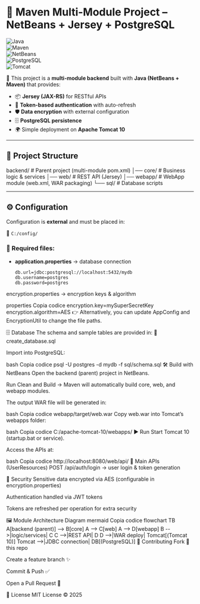 # 🔐 Maven Multi-Module Project – NetBeans + Jersey + PostgreSQL  

![Java](https://img.shields.io/badge/Java-17-orange?logo=java)  
![Maven](https://img.shields.io/badge/Maven-Build-blue?logo=apachemaven)  
![NetBeans](https://img.shields.io/badge/IDE-NetBeans-blue?logo=apache)  
![PostgreSQL](https://img.shields.io/badge/PostgreSQL-DB-336791?logo=postgresql)  
![Tomcat](https://img.shields.io/badge/Tomcat-10-yellow?logo=apachetomcat)  

🚀 This project is a **multi-module backend** built with **Java (NetBeans + Maven)** that provides:  
- 📦 **Jersey (JAX-RS)** for RESTful APIs  
- 🔑 **Token-based authentication** with auto-refresh  
- 🛡️ **Data encryption** with external configuration  
- 🗄️ **PostgreSQL persistence**  
- 🌍 Simple deployment on **Apache Tomcat 10**  

---

## 📂 Project Structure

backend/ # Parent project (multi-module pom.xml)
│── core/ # Business logic & services
│── web/ # REST API (Jersey)
│── webapp/ # WebApp module (web.xml, WAR packaging)
└── sql/ # Database scripts

---

## ⚙️ Configuration  

Configuration is **external** and must be placed in:  

📂 `C:/config/`  

### 🔑 Required files:
- **application.properties** → database connection  
  ```properties
  db.url=jdbc:postgresql://localhost:5432/mydb
  db.username=postgres
  db.password=postgres
encryption.properties → encryption keys & algorithm

properties
Copia codice
encryption.key=mySuperSecretKey
encryption.algorithm=AES
👉 Alternatively, you can update AppConfig and EncryptionUtil to change the file paths.

🗄️ Database
The schema and sample tables are provided in:
📄 create_database.sql

Import into PostgreSQL:

bash
Copia codice
psql -U postgres -d mydb -f sql/schema.sql
🛠️ Build with NetBeans
Open the backend (parent) project in NetBeans.

Run Clean and Build → Maven will automatically build core, web, and webapp modules.

The output WAR file will be generated in:

bash
Copia codice
webapp/target/web.war
Copy web.war into Tomcat’s webapps folder:

bash
Copia codice
C:/apache-tomcat-10/webapps/
▶️ Run
Start Tomcat 10 (startup.bat or service).

Access the APIs at:

bash
Copia codice
http://localhost:8080/web/api/
📡 Main APIs (UserResources)
POST /api/auth/login → user login & token generation



🔐 Security
Sensitive data encrypted via AES (configurable in encryption.properties)

Authentication handled via JWT tokens

Tokens are refreshed per operation for extra security

🖼️ Module Architecture Diagram
mermaid
Copia codice
flowchart TB
    A[backend (parent)] --> B[core]
    A --> C[web]
    A --> D[webapp]
    B -->|logic/services| C
    C -->|REST API| D
    D -->|WAR deploy| Tomcat[(Tomcat 10)]
    Tomcat -->|JDBC connection| DB[(PostgreSQL)]
🤝 Contributing
Fork 🍴 this repo

Create a feature branch ✨

Commit & Push ✅

Open a Pull Request 🚀

📜 License
MIT License © 2025
